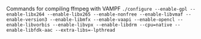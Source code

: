 Commands for compiling ffmpeg with VAMPF ```./configure --enable-gpl --enable-libx264 --enable-libx265 --enable-nonfree --enable-libvmaf --enable-version3 --enable-libmfx --enable-vaapi --enable-opencl --enable-libvorbis --enable-libvpx --enable-libdrm --cpu=native --enable-libfdk-aac --extra-libs=-lpthread```
